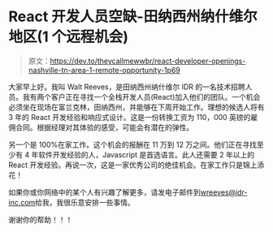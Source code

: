 # React 开发人员空缺-田纳西州纳什维尔地区(1 个远程机会)

> 原文：<https://dev.to/theycallmewwbr/react-developer-openings-nashville-tn-area-1-remote-opportunity-1p69>

大家早上好。我叫 Walt Reeves，是田纳西州纳什维尔 IDR 的一名技术招聘人员。我有两个客户正在寻找一个全栈开发人员(React)加入他们的团队。一个机会必须坐在现场在富兰克林，田纳西州，并能够在下周开始工作。理想的候选人将有 3 年的 React 开发经验和响应式设计。这是一份转换工资为 110，000 英镑的雇佣合同。根据经理对其体验的感受，可能会有潜在的弹性。

另一个是 100%在家工作。这个机会的报酬在 11 万到 12 万之间。他们正在寻找至少有 4 年软件开发经验的人，Javascript 是首选语言。此人还需要 2 年以上的 React 开发经验。再说一次，这是一家优秀公司的绝佳机会。在家工作只是锦上添花！

如果你或你网络中的某个人有兴趣了解更多，请发电子邮件到[wreeves@idr-inc.com](mailto:wreeves@idr-inc.com)给我，我很乐意安排一些事情。

谢谢你的帮助！！！